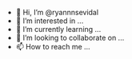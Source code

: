 - 👋 Hi, I’m @ryannnsevidal
- 👀 I’m interested in ...
- 🌱 I’m currently learning ...
- 💞️ I’m looking to collaborate on ...
- 📫 How to reach me ...

<!---
ryannnsevidal/ryannnsevidal is a ✨ special ✨ repository because its `README.md` (this file) appears on your GitHub profile.
You can click the Preview link to take a look at your changes.
--->
